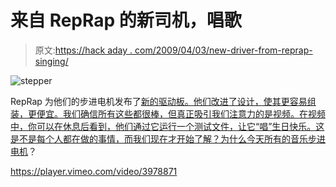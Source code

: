 # 来自 RepRap 的新司机，唱歌

> 原文:[https://hack aday . com/2009/04/03/new-driver-from-reprap-singing/](https://hackaday.com/2009/04/03/new-driver-from-reprap-singing/)

![stepper](../Images/1ec904ec24ac1ba8f0f22bef3aa0e2d8.png "stepper")

RepRap 为他们的步进电机发布了[新的驱动板。他们改进了设计，使其更容易组装，更便宜。我们确信所有这些都很棒，但真正吸引我们注意力的是视频。在视频中，你可以在休息后看到，他们通过它运行一个测试文件，让它“唱”生日快乐。这是不是每个人都在做的事情，而我们现在才开始了解？为什么今天所有的](http://blog.reprap.org/2009/03/now-available-stepper-motor-driver-v23.html)[音乐步进电机](http://hackaday.com/2009/04/03/cnc-music-factory-still-alive/)？

<https://player.vimeo.com/video/3978871>

</div> </body> </html>